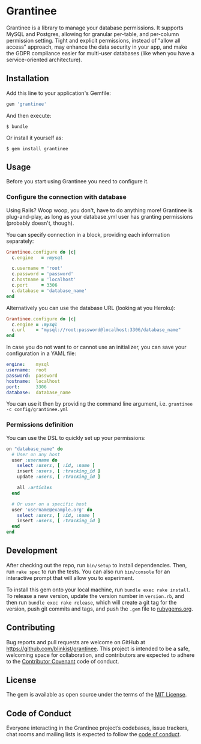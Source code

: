 # Grantinee

Grantinee is a library to manage your database permissions. It supports MySQL and Postgres, allowing for granular per-table, and per-column permission setting. Tight and explicit permissions, instead of "allow all access" approach, may enhance the data security in your app, and make the GDPR compliance easier for multi-user databases (like when you have a service-oriented architecture).

## Installation

Add this line to your application's Gemfile:

```ruby
gem 'grantinee'
```

And then execute:

    $ bundle

Or install it yourself as:

    $ gem install grantinee

## Usage

Before you start using Grantinee you need to configure it.

### Configure the connection with database

Using Rails? Woop woop, you don't, have to do anything more! Grantinee is plug-and-play, as long as your database.yml user has granting permissions (probably doesn't, though).

You can specify connection in a block, providing each information separately:

```ruby
Grantinee.configure do |c|
  c.engine   = :mysql

  c.username = 'root'
  c.password = 'password'
  c.hostname = 'localhost'
  c.port     = 3306
  c.database = 'database_name'
end
```

Alternatively you can use the database URL (looking at you Heroku):

```ruby
Grantinee.configure do |c|
  c.engine = :mysql
  c.url    = "mysql://root:password@localhost:3306/database_name"
end
```

In case you do not want to or cannot use an initializer, you can save your configuration in a YAML file:

```yaml
engine:    mysql
username:  root
password:  password
hostname:  localhost
port:      3306
database:  database_name
```

You can use it then by providing the command line argument, i.e. `grantinee -c config/grantinee.yml`

### Permissions definition

You can use the DSL to quickly set up your permissions:

```ruby
on "database_name" do
  # User on any host
  user :username do
    select :users, [ :id, :name ]
    insert :users, [ :tracking_id ]
    update :users, [ :tracking_id ]

    all :articles
  end

  # Or user on a specific host
  user 'username@example.org' do
    select :users, [ :id, :name ]
    insert :users, [ :tracking_id ]
  end
end

```

## Development

After checking out the repo, run `bin/setup` to install dependencies. Then, run `rake spec` to run the tests. You can also run `bin/console` for an interactive prompt that will allow you to experiment.

To install this gem onto your local machine, run `bundle exec rake install`. To release a new version, update the version number in `version.rb`, and then run `bundle exec rake release`, which will create a git tag for the version, push git commits and tags, and push the `.gem` file to [rubygems.org](https://rubygems.org).

## Contributing

Bug reports and pull requests are welcome on GitHub at https://github.com/blinkist/grantinee. This project is intended to be a safe, welcoming space for collaboration, and contributors are expected to adhere to the [Contributor Covenant](http://contributor-covenant.org) code of conduct.

## License

The gem is available as open source under the terms of the [MIT License](https://opensource.org/licenses/MIT).

## Code of Conduct

Everyone interacting in the Grantinee project’s codebases, issue trackers, chat rooms and mailing lists is expected to follow the [code of conduct](https://github.com/[USERNAME]/grantinee/blob/master/CODE_OF_CONDUCT.md).
